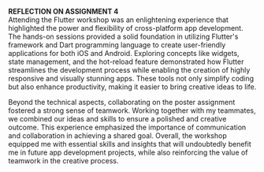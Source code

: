 **REFLECTION ON ASSIGNMENT 4**  
Attending the Flutter workshop was an enlightening experience that highlighted the power and flexibility of cross-platform app development. The hands-on sessions provided a solid foundation in utilizing Flutter's framework and Dart programming language to create user-friendly applications for both iOS and Android. Exploring concepts like widgets, state management, and the hot-reload feature demonstrated how Flutter streamlines the development process while enabling the creation of highly responsive and visually stunning apps. These tools not only simplify coding but also enhance productivity, making it easier to bring creative ideas to life.

Beyond the technical aspects, collaborating on the poster assignment fostered a strong sense of teamwork. Working together with my teammates, we combined our ideas and skills to ensure a polished and creative outcome. This experience emphasized the importance of communication and collaboration in achieving a shared goal. Overall, the workshop equipped me with essential skills and insights that will undoubtedly benefit me in future app development projects, while also reinforcing the value of teamwork in the creative process.
